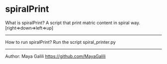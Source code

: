 # spiralPrint

What is spiralPrint?
A script that print matric content in spiral way.
[right=>down=>left=>up]

**************************
How to run spiralPrint?
Run the script spiral_printer.py 

*****************************
Author:
Maya Galili <https://github.com/MayaGalili>

